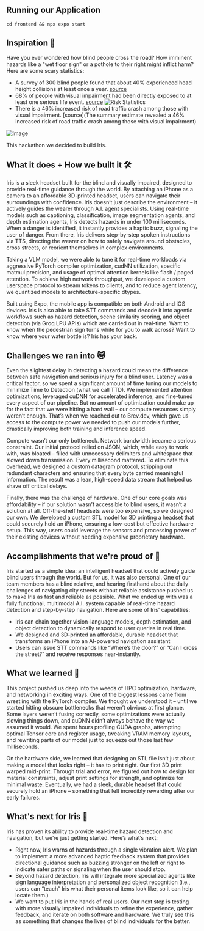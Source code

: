 ## Running our Application
`cd frontend && npx expo start`

## Inspiration 🤔
Have you ever wondered how blind people cross the road? How imminent hazards like a "wet floor sign" or a pothole to their right might inflict harm? Here are some scary statistics:
- A survey of 300 blind people found that about 40% experienced head height collisions at least once a year. [source](https://www.researchgate.net/publication/228828914_Mobility-related_accidents_experienced_by_people_with_visual_impairment#:~:text=A%20survey%20of%20300%20blind,once%20a%20month%20%5B2%5D%20.)
-  68% of people with visual impairment had been directly exposed to at least one serious life event. [source](https://pmc.ncbi.nlm.nih.gov/articles/PMC8583190/)
![Risk Statistics](https://cdn.ncbi.nlm.nih.gov/pmc/blobs/56ad/8583190/7d6401a6ce75/ijerph-18-11536-g001.jpg)
-  There is a 46% increased risk of road traffic crash among those with visual impairment. [source](The summary estimate revealed a 46% increased risk of road traffic crash among those with visual impairment)

![Image](https://imageio.forbes.com/specials-images/imageserve/64d465e88b2ee7a174b1ea3f/A-blind-man-with-a-white-cane-crosses-the-road/0x0.jpg?format=jpg&crop=768,711,x0,y238,safe&width=960)

This hackathon we decided to build Iris. 

## What it does + How we built it 🛠️
Iris is a sleek headset built for the blind and visually impaired, designed to provide real-time guidance through the world. By attaching an iPhone as a camera to an affordable 3D-printed headset, users can navigate their surroundings with confidence. Iris doesn’t just describe the environment – it actively guides the wearer through A.I. agent specialists. Using real-time models such as captioning, classification, image segmentation agents, and depth estimation agents, Iris detects hazards in under 100 milliseconds. When a danger is identified, it instantly provides a haptic buzz, signaling the user of danger. From there, Iris delivers step-by-step spoken instructions via TTS, directing the wearer on how to safely navigate around obstacles, cross streets, or reorient themselves in complex environments.

Taking a VLM model, we were able to tune it for real-time workloads via aggressive PyTorch compiler optimization, cudNN utilization, specific matmul precision, and usage of optimal attention kernels like flash / paged attention. To achieve high network throughput, we developed a custom userspace protocol to stream tokens to clients, and to reduce agent latency, we quantized models to architecture-specific dtypes.

Built using Expo, the mobile app is compatible on both Android and iOS devices. Iris is also able to take STT commands and decode it into agentic workflows such as hazard detection, scene similarity scoring, and object detection (via Groq LPU APIs) which are carried out in real-time. Want to know when the pedestrian sign turns white for you to walk across? Want to know where your water bottle is? Iris has your back.

## Challenges we ran into 😿
Even the slightest delay in detecting a hazard could mean the difference between safe navigation and serious injury for a blind user. Latency was a critical factor, so we spent a significant amount of time tuning our models to minimize Time to Detection (what we call TTD). We implemented attention optimizations, leveraged cuDNN for accelerated inference, and fine-tuned every aspect of our pipeline. But no amount of optimization could make up for the fact that we were hitting a hard wall – our compute resources simply weren’t enough. That’s when we reached out to Brev.dev, which gave us access to the compute power we needed to push our models further, drastically improving both training and inference speed.

Compute wasn’t our only bottleneck. Network bandwidth became a serious constraint. Our initial protocol relied on JSON, which, while easy to work with, was bloated – filled with unnecessary delimiters and whitespace that slowed down transmission. Every millisecond mattered. To eliminate this overhead, we designed a custom datagram protocol, stripping out redundant characters and ensuring that every byte carried meaningful information. The result was a lean, high-speed data stream that helped us shave off critical delays.

Finally, there was the challenge of hardware. One of our core goals was affordability – if our solution wasn’t accessible to blind users, it wasn’t a solution at all. Off-the-shelf headsets were too expensive, so we designed our own. We developed a custom STL model for 3D printing a headset that could securely hold an iPhone, ensuring a low-cost but effective hardware setup. This way, users could leverage the sensors and processing power of their existing devices without needing expensive proprietary hardware.

## Accomplishments that we're proud of 💯
Iris started as a simple idea: an intelligent headset that could actively guide blind users through the world. But for us, it was also personal. One of our team members has a blind relative, and hearing firsthand about the daily challenges of navigating city streets without reliable assistance pushed us to make Iris as fast and reliable as possible. What we ended up with was a fully functional, multimodal A.I. system capable of real-time hazard detection and step-by-step navigation. Here are some of Iris' capabilties:
- Iris can chain together vision-language models, depth estimation, and object detection to dynamically respond to user queries in real time.
- We designed and 3D-printed an affordable, durable headset that transforms an iPhone into an AI-powered navigation assistant
- Users can issue STT commands like “Where’s the door?” or “Can I cross the street?” and receive responses near-instantly.

## What we learned 💭
This project pushed us deep into the weeds of HPC optimization, hardware, and networking in exciting ways. One of the biggest lessons came from wrestling with the PyTorch compiler. We thought we understood it – until we started hitting obscure bottlenecks that weren’t obvious at first glance. Some layers weren’t fusing correctly, some optimizations were actually slowing things down, and cuDNN didn’t always behave the way we assumed it would. We spent hours profiling CUDA graphs, attempting optimal Tensor core and register usage, tweaking VRAM memory layouts, and rewriting parts of our model just to squeeze out those last few milliseconds.

On the hardware side, we learned that designing an STL file isn’t just about making a model that looks right – it has to print right. Our first 3D print warped mid-print. Through trial and error, we figured out how to design for material constraints, adjust print settings for strength, and optimize for minimal waste. Eventually, we had a sleek, durable headset that could securely hold an iPhone – something that felt incredibly rewarding after our early failures.

## What's next for Iris 🚀
Iris has proven its ability to provide real-time hazard detection and navigation, but we’re just getting started. Here’s what’s next:
- Right now, Iris warns of hazards through a single vibration alert. We plan to implement a more advanced haptic feedback system that provides directional guidance such as buzzing stronger on the left or right to indicate safer paths or signaling when the user should stop.
- Beyond hazard detection, Iris will integrate more specialized agents like sign language interpretation and personalized object recognition (i.e., users can “teach” Iris what their personal items look like, so it can help locate them.)
- We want to put Iris in the hands of real users. Our next step is testing with more visually impaired individuals to refine the experience, gather feedback, and iterate on both software and hardware. We truly see this as something that changes the lives of blind individuals for the better.
